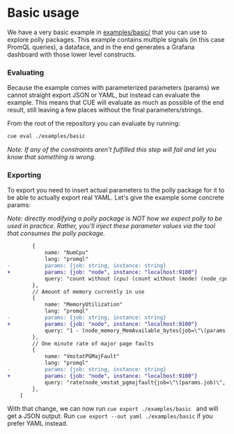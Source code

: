 # Basic usage

We have a very basic example in [examples/basic/](https://github.com/pollypkg/polly/blob/main/examples/basic) that you can use to explore polly packages.
This example contains multiple signals (in this case PromQL queries), a dataface, and in the end generates a Grafana dashboard with those lower level constructs.

### Evaluating

Because the example comes with parameterized parameters (params) we cannot straight export JSON or  YAML, but instead can evaluate the example. This means that CUE will evaluate as much as possible of the end result, still leaving a few places without the final parameters/strings.

From the root of the repository you can evaluate by running:

```bash
cue eval ./examples/basic
```

*Note: If any of the constraints aren't fulfilled this step will fail and let you know that something is wrong.*

### Exporting

To export you need to insert actual parameters to the polly package for it to be able to actually export real YAML. Let's give the example some concrete params:

_Note: directly modifying a polly package is NOT how we expect polly to be used in practice. Rather, you'll inject these parameter values via the tool that consumes the polly package._

```diff
 		{
 			name: "NumCpu"
 			lang: "promql"
-			params: {job: string, instance: string}
+			params: {job: "node", instance: "localhost:9100"}
 			query: "count without (cpu) (count without (mode) (node_cpu_seconds_total{job=\"\(params.job)\", instance=\"\(params.instance)\"}))"
 		},
 		// Amount of memory currently in use
 		{
 			name: "MemoryUtilization"
 			lang: "promql"
-			params: {job: string, instance: string}
+			params: {job: "node", instance: "localhost:9100"}
 			query: "1 - (node_memory_MemAvailable_bytes{job=\"\(params.job)\", instance=\"\(params.instance)\"} / node_memory_MemTotal_bytes{job=\"\(params.job)\", instance=\"\(params.instance)\"})"
 		},
 		// One minute rate of major page faults
 		{
 			name: "VmstatPGMajFault"
 			lang: "promql"
-			params: {job: string, instance: string}
+			params: {job: "node", instance: "localhost:9100"}
 			query: "rate(node_vmstat_pgmajfault{job=\"\(params.job)\", instance=\"\(params.instance)\"}[1m])"
 		},
 	]

```

With that change, we can now run `cue export ./examples/basic ` and will get a JSON output.
Run `cue export --out yaml ./examples/basic` if you prefer YAML instead.

